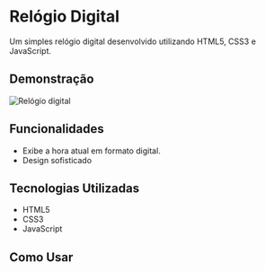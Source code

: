 # Relógio Digital

Um simples relógio digital desenvolvido utilizando HTML5, CSS3 e JavaScript.

## Demonstração

![Relógio digital](https://github.com/Cassiano-Hoffmann/Relogio-digital/assets/117099774/b3b30c9b-2902-4534-a529-881c12b18924)

## Funcionalidades

- Exibe a hora atual em formato digital.
- Design sofisticado

## Tecnologias Utilizadas

- HTML5
- CSS3
- JavaScript

## Como Usar


